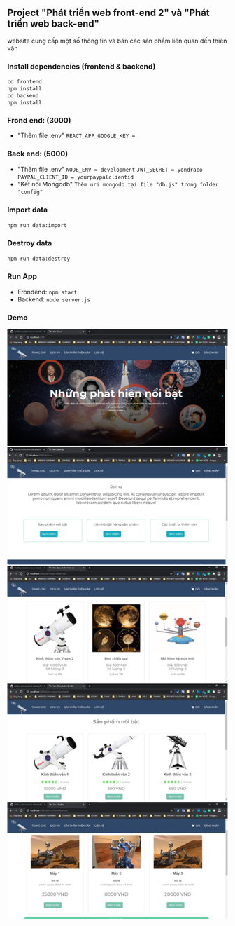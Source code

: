 ## Project "Phát triển web front-end 2" và "Phát triển web back-end"
website cung cấp một số thông tin và bán các sản phẩm liên quan đến thiên văn

### Install dependencies (frontend & backend)
    cd frontend
    npm install
    cd backend
    npm install
    
### Frond end: (3000)
  + "Thêm file .env"
  `REACT_APP_GOOGLE_KEY = `
  
### Back end: (5000)
  + "Thêm file .env"
    `NODE_ENV = development`
    `JWT_SECRET = yondraco`
    `PAYPAL_CLIENT_ID = yourpaypalclientid`
  + "Kết nối Mongodb"
    `Thêm uri mongodb tại file "db.js" trong folder "config"`

### Import data
`npm run data:import`

### Destroy data
`npm run data:destroy`

### Run App
+ Frondend: `npm start`
+ Backend: `node server.js`

### Demo
![trang-chu](https://github.com/YonDraco/astronomical-website/blob/main/demo/trangchu.png)
![dich-vu](https://github.com/YonDraco/astronomical-website/blob/main/demo/dichvu.png)
![san-pham-thien-van](https://github.com/YonDraco/astronomical-website/blob/main/demo/sanphamthienvan.png)
![san-pham-noi-bat](https://github.com/YonDraco/astronomical-website/blob/main/demo/sanphamnoibat.png)
![thiet-bi](https://github.com/YonDraco/astronomical-website/blob/main/demo/thietbi.png)
